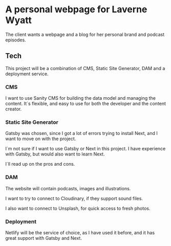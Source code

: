 # A personal webpage for Laverne Wyatt
The client wants a webpage and a blog for her personal brand and podcast episodes.

## Tech
This project will be a combination of CMS, Static Site Generator, DAM and a deployment service.

### CMS
I want to use Sanity CMS for building the data model and managing the content. 
It´s flexible, and easy to use for both the developer and the content creator.

### Static Site Generator
Gatsby was chosen, since I got a lot of errors trying to install Next, and I want to move on with the project.

I´m not sure if I want to use Gatsby or Next in this project. I have experience with Gatsby, but would also want to learn Next.

I´ll read up on the pros and cons.

### DAM
The website will contain podcasts, images and illustrations.

I want to try to connect to Cloudinary, if they support sound files.

I also want to connect to Unsplash, for quick access to fresh photos.

### Deployment
Netlify will be the service of choice, as I have used it before, and it has great support with Gatsby and Next.
